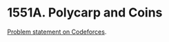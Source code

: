 # 1551A. Polycarp and Coins

[Problem statement on Codeforces](https://codeforces.com/problemset/problem/1551/A?locale=en).